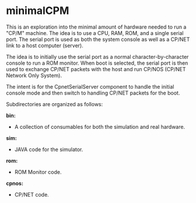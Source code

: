 # minimalCPM

This is an exploration into the minimal amount of hardware needed to
run a "CP/M" machine. The idea is to use a CPU, RAM, ROM,
and a single serial port. The serial port is used as both the
system console as well as a CP/NET link to a host computer (server).

The idea is to initially use the serial port as a normal character-by-character
console to run a ROM monitor. When boot is selected, the serial port
is then used to exchange CP/NET packets with the host and run CP/NOS
(CP/NET Network Only System).

The intent is for the CpnetSerialServer component to handle the
initial console mode and then switch to handling CP/NET packets for the boot.

Subdirectories are organized as follows:

**bin:**
-   A collection of consumables for both the simulation and real hardware.

**sim:**
-   JAVA code for the simulator.

**rom:**
-   ROM Monitor code.

**cpnos:**
-   CP/NET code.

